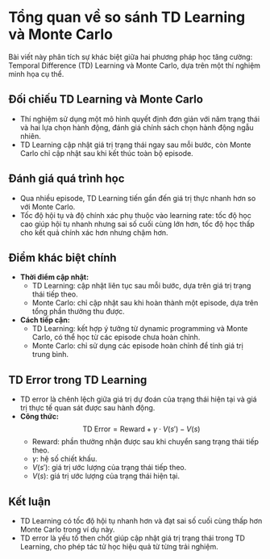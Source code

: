 # Tổng quan về so sánh TD Learning và Monte Carlo

Bài viết này phân tích sự khác biệt giữa hai phương pháp học tăng cường: Temporal Difference (TD) Learning và Monte Carlo, dựa trên một thí nghiệm minh họa cụ thể.

## Đối chiếu TD Learning và Monte Carlo

- Thí nghiệm sử dụng một mô hình quyết định đơn giản với năm trạng thái và hai lựa chọn hành động, đánh giá chính sách chọn hành động ngẫu nhiên.
- TD Learning cập nhật giá trị trạng thái ngay sau mỗi bước, còn Monte Carlo chỉ cập nhật sau khi kết thúc toàn bộ episode.

## Đánh giá quá trình học

- Qua nhiều episode, TD Learning tiến gần đến giá trị thực nhanh hơn so với Monte Carlo.
- Tốc độ hội tụ và độ chính xác phụ thuộc vào learning rate: tốc độ học cao giúp hội tụ nhanh nhưng sai số cuối cùng lớn hơn, tốc độ học thấp cho kết quả chính xác hơn nhưng chậm hơn.

## Điểm khác biệt chính

- **Thời điểm cập nhật:**
  - TD Learning: cập nhật liên tục sau mỗi bước, dựa trên giá trị trạng thái tiếp theo.
  - Monte Carlo: chỉ cập nhật sau khi hoàn thành một episode, dựa trên tổng phần thưởng thu được.
- **Cách tiếp cận:**
  - TD Learning: kết hợp ý tưởng từ dynamic programming và Monte Carlo, có thể học từ các episode chưa hoàn chỉnh.
  - Monte Carlo: chỉ sử dụng các episode hoàn chỉnh để tính giá trị trung bình.

## TD Error trong TD Learning

- TD error là chênh lệch giữa giá trị dự đoán của trạng thái hiện tại và giá trị thực tế quan sát được sau hành động.
- **Công thức:**
  $$
  \text{TD Error} = \text{Reward} + \gamma \cdot V(s') - V(s)
  $$
  - Reward: phần thưởng nhận được sau khi chuyển sang trạng thái tiếp theo.
  - $\gamma$: hệ số chiết khấu.
  - $V(s')$: giá trị ước lượng của trạng thái tiếp theo.
  - $V(s)$: giá trị ước lượng của trạng thái hiện tại.

## Kết luận

- TD Learning có tốc độ hội tụ nhanh hơn và đạt sai số cuối cùng thấp hơn Monte Carlo trong ví dụ này.
- TD error là yếu tố then chốt giúp cập nhật giá trị trạng thái trong TD Learning, cho phép tác tử học hiệu quả từ từng trải nghiệm.
